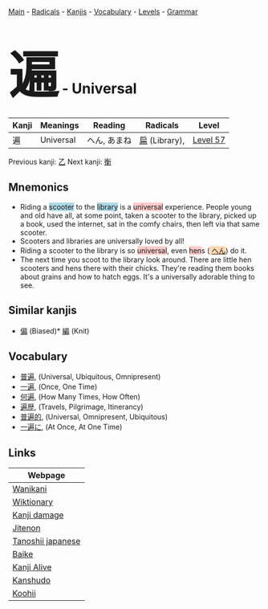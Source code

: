 <style> bigfont {font-size: 100px}</style>
[Main](../index.md) -
[Radicals](../radicals.md) -
[Kanjis](../kanjis.md) -
[Vocabulary](../vocabulary.md) -
[Levels](../levels.md) -
[Grammar](../grammar.md)
# <bigfont> 遍</bigfont> - Universal 

| Kanji | Meanings | Reading | Radicals | Level |
| --- | --- | --- | --- | --- |
| 遍 | Universal | へん, あまね | [扁](../radicals/扁.md) (Library),  | [Level 57](../levels/wk_level57.md) |

Previous kanji: [乙](乙.md) Next kanji: [衡](衡.md) 

## Mnemonics
 * Riding a <span style="background-color:#ADD8E6"> scooter</span> to the <span style="background-color:#ADD8E6"> library</span> is a <span style="background-color:#ffcccb"> universal</span> experience. People young and old have all, at some point, taken a scooter to the library, picked up a book, used the internet, sat in the comfy chairs, then left via that same scooter.
* Scooters and libraries are universally loved by all! 
* Riding a scooter to the library is so <span style="background-color:#ffcccb"> universal</span>, even <span style="background-color:#ffcccb"> hen</span>s (<span style="background-color:#fed8b1"> [へん](https://jisho.org/search/へん)</span>) do it. 
* The next time you scoot to the library look around. There are little hen scooters and hens there with their chicks. They're reading them books about grains and how to hatch eggs. It's a universally adorable thing to see.


## Similar kanjis
 * [偏](偏.md) (Biased)* [編](編.md) (Knit)


## Vocabulary
 * [普遍](../vocabulary/遍.md), (Universal, Ubiquitous, Omnipresent)
* [一遍](../vocabulary/遍.md), (Once, One Time)
* [何遍](../vocabulary/遍.md), (How Many Times, How Often)
* [遍歴](../vocabulary/遍.md), (Travels, Pilgrimage, Itinerancy)
* [普遍的](../vocabulary/遍.md), (Universal, Omnipresent, Ubiquitous)
* [一遍に](../vocabulary/遍.md), (At Once, At One Time)



## Links 

| Webpage |
| --- |
| [Wanikani          ](https://www.wanikani.com/kanji/遍) |
| [Wiktionary        ](https://en.wiktionary.org/wiki/遍) |
| [Kanji damage      ](http://www.kanjidamage.com/kanji/search?utf8=✓&q=遍) |
| [Jitenon           ](https://jitenon.com/kanji/遍) |
| [Tanoshii japanese ](https://www.tanoshiijapanese.com/dictionary/kanji.cfm?k=遍) |
| [Baike             ](https://baike.baidu.com/item/遍) |
| [Kanji Alive       ](https://app.kanjialive.com/遍) |
| [Kanshudo          ](https://www.kanshudo.com/searchmn?q=遍) |
| [Koohii            ](https://kanji.koohii.com/study/kanji/遍) |
